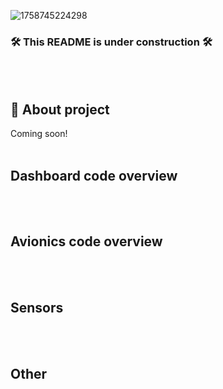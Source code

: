 ![1758745224298](https://github.com/user-attachments/assets/7cc61ca4-0195-4a4d-b43d-edbb713d4fc3)
### 🛠️ This README is under construction 🛠️
<br/>
<br/>

## 🚀 About project
Coming soon!
<br/>
<br/>

## Dashboard code overview
<br/>
<br/>

## Avionics code overview
<br/>
<br/>

## Sensors
<br/>
<br/>

## Other
